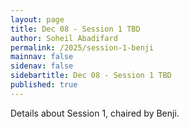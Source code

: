 ```yaml
---
layout: page
title: Dec 08 - Session 1 TBD
author: Soheil Abadifard
permalink: /2025/session-1-benji
mainnav: false
sidenav: false
sidebartitle: Dec 08 - Session 1 TBD
published: true
---
```


Details about Session 1, chaired by Benji.

